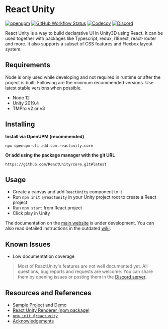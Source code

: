 # React Unity

[![openupm](https://img.shields.io/npm/v/com.reactunity.core?label=openupm&style=for-the-badge&registry_uri=https://package.openupm.com)](https://openupm.com/packages/com.reactunity.core/)
[![GitHub Workflow Status](https://img.shields.io/github/workflow/status/ReactUnity/core/Tests?style=for-the-badge&label=Tests)](https://github.com/ReactUnity/core/actions/workflows/test.yml)
[![Codecov](https://img.shields.io/codecov/c/github/ReactUnity/core?style=for-the-badge&token=3ZDHD77UX1)](https://codecov.io/gh/ReactUnity/core)
[![Discord](https://img.shields.io/discord/884829138991603792?style=for-the-badge&label=Discord)](https://discord.gg/UY2EFW5ZKG)

React Unity is a way to build declarative UI in Unity3D using React. It can be used together with packages like Typescript, redux, i18next, react-router and more.
It also supports a subset of CSS features and Flexbox layout system.

## Requirements

Node is only used while developing and not required in runtime or after the project is built. Following are the minimum recommended versions. Use latest stable versions when possible.

- Node 12
- Unity 2019.4
- TMPro v2 or v3

## Installing

**Install via OpenUPM (recommended)**

```
npx openupm-cli add com.reactunity.core
```

**Or add using the package manager with the git URL**

```
https://github.com/ReactUnity/core.git#latest
```

## Usage

- Create a canvas and add `ReactUnity` component to it
- Run `npm init @reactunity` in your Unity project root to create a React project
- Run `npm start` from React project
- Click play in Unity

The documentation on the [main website](https://reactunity.github.io) is under development. You can also read detailed instructions in the outdated [wiki](https://github.com/ReactUnity/core/wiki).

## Known Issues

- Low documentation coverage

> Most of ReactUnity's features are not well documented yet. All questions, bug reports and requests are welcome. 
> You can share them by opening issues or posting them in the [Discord server](https://discord.gg/UY2EFW5ZKG).

## Resources and References

- [Sample Project](https://github.com/ReactUnity/samples) and [Demo](https://reactunity.github.io/samples)
- [React Unity Renderer (npm package)](https://github.com/ReactUnity/renderer)
- [`npm init @reactunity`](https://github.com/ReactUnity/create)
- [Acknowledgements](./.github/acknowledgements.md)
